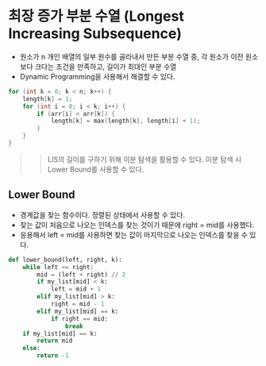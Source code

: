 # 최장 증가 부분 수열 (Longest Increasing Subsequence)
- 원소가 n 개인 배열의 일부 원수를 골라내서 만든 부분 수열 중, 각 원소가 이전 원소보다 크다는 조건을 만족하고, 길이가 최대인 부분 수열
- Dynamic Programming을 사용해서 해결할 수 있다.
```c
for (int k = 0; k < n; k++) {
    length[k] = 1;
    for (int i = 0; i < k; i++) {
        if (arr[i] < arr[k]) {
            length[k] = max(length[k], length[i] + 1);
        }
    }
}
```
>> LIS의 길이를 구하기 위해 이분 탐색을 활용할 수 있다.
>> 이분 탐색 시 Lower Bound를 사용할 수 있다.
## Lower Bound
- 경계값을 찾는 함수이다. 정렬된 상태에서 사용할 수 있다.
- 찾는 값이 처음으로 나오는 인덱스를 찾는 것이기 때문에 right = mid를 사용했다.
- 응용해서 left = mid를 사용하면 찾는 값이 마지막으로 나오는 인덱스를 찾을 수 있다.
```py
def lower_bound(left, right, k):
    while left <= right:
        mid = (left + right) // 2
        if my_list[mid] < k:
            left = mid + 1
        elif my_list[mid] > k:
            right = mid - 1
        elif my_list[mid] == k:
            if right == mid:
                break
    if my_list[mid] == k:
        return mid
    else:
        return -1
```
